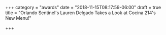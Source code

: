 +++
category = "awards"
date = "2018-11-15T08:17:59-06:00"
draft = true
title = "Orlando Sentinel's Lauren Delgado Takes a Look at Cocina 214's New Menu!"

+++
